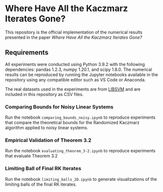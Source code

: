 # Where Have All the Kaczmarz Iterates Gone?

This repository is the official implementation of the numerical results presented in the paper _Where Have All the Kaczmarz Iterates Gone?_ 

## Requirements
All experiments were conducted using Python 3.9.2 with the following dependencies: pandas 1.2.3, numpy 1.20.1, and scipy 1.8.0. The numerical results can be reproduced by running the Jupyter notebooks available in the repository using any compatible editor such as VS Code or Anaconda.

The real datasets used in the experiments are from [LIBSVM](https://www.csie.ntu.edu.tw/~cjlin/libsvmtools/datasets/) and are included in this repository as CSV files.

### Comparing Bounds for Noisy Linear Systems
Run the notebook `comparing_bounds_noisy.ipynb` to reproduce experiments that compare the theoretical bounds for the Randomized Kaczmarz algorithm applied to noisy linear systems.

### Empirical Validation of Theorem 3.2
Run the notebook `evaluating_theorem_3-2.ipynb` to reproduce experiments that evaluate Theorem 3.2

### Limiting Ball of Final RK Iterates
Run the notebook `limiting_balls_2D.ipynb` to generate visualizations of the limiting balls of the final RK iterates.
